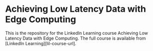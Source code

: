 # Achieving Low Latency Data with Edge Computing

This is the repository for the LinkedIn Learning course Achieving Low Latency Data 
with Edge Computing. The full course is available from [LinkedIn Learning][lil-course-url].



